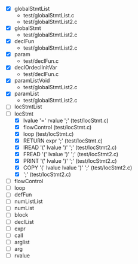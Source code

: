- [x] globalStmtList 
  + test/globalStmtList.c
  + test/globalStmtList2.c
- [x] globalStmt
  + test/globalStmtList2.c
- [x] declFun
  + test/globalStmtList2.c
- [x] param
  + test/declFun.c
- [x] declOrdeclInitVar
  + test/declFun.c
- [x] paramListVoid
  + test/globalStmtList2.c
- [x] paramList
  + test/globalStmtList2.c
- [ ] locStmtList
- [ ] locStmt
  - [x] lvalue '=' rvalue ';' (test/locStmt.c)
  - [x] flowControl (test/locStmt.c)
  - [x] loop  (test/locStmt.c)
  - [x] RETURN expr ';' (test/locStmt.c)
  - [x] IREAD '(' lvalue ')' ';' (test/locStmt2.c)
  - [x] FREAD '(' lvalue ')' ';' (test/locStmt2.c)
  - [x] PRINT '(' lvalue ')' ';' (test/locStmt2.c)
  - [x] COPY '(' lvalue lvalue ')' ';' (test/locStmt2.c)
  - [x] ';' (test/locStmt2.c)
- [ ] flowControl
- [ ] loop
- [ ] defFun
- [ ] numListList
- [ ] numList
- [ ] block
- [ ] declList
- [ ] expr
- [ ] call
- [ ] arglist
- [ ] arg
- [ ] rvalue

